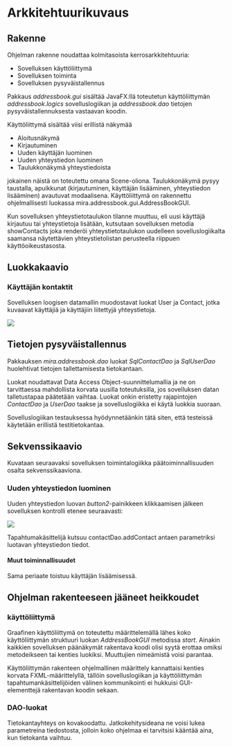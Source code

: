 # Arkkitehtuurikuvaus

## Rakenne

Ohjelman rakenne noudattaa kolmitasoista kerrosarkkitehtuuria:

* Sovelluksen käyttöliittymä
* Sovelluksen toiminta
* Sovelluksen pysyväistallennus

Pakkaus _addressbook.gui_ sisältää JavaFX:llä toteutetun käyttöliittymän _addressbook.logics_ sovelluslogiikan ja _addressbook.dao_ tietojen pysyväistallennuksesta vastaavan koodin.

Käyttöliittymä sisältää viisi erillistä näkymää
- Aloitusnäkymä
- Kirjautuminen
- Uuden käyttäjän luominen
- Uuden yhteystiedon luominen
- Taulukkonäkymä yhteystiedoista

jokainen näistä on toteutettu omana Scene-oliona. Taulukkonäkymä pysyy taustalla, apuikkunat (kirjautuminen, käyttäjän lisääminen, yhteystiedon lisääminen) avautuvat modaalisena. Käyttöliittymä on rakennettu ohjelmallisesti luokassa mira.addressbook.gui.AddressBookGUI.

Kun sovelluksen yhteystietotaulukon tilanne muuttuu, eli uusi käyttäjä kirjautuu tai yhteystietoja lisätään, kutsutaan sovelluksen metodia showContacts joka renderöi yhteystietotaulukon uudelleen sovelluslogiikalta saamansa näytettävien yhteystietolistan perusteella riippuen käyttöoikeustasosta.

## Luokkakaavio

### Käyttäjän kontaktit

Sovelluksen loogisen datamallin muodostavat luokat User ja Contact, jotka kuvaavat käyttäjiä ja käyttäjiin liitettyjä yhteystietoja.

<img src="https://github.com/MiraVorne77/ot-harjoitustyo/blob/master/dokumentaatio/luokkakaavio.jpg">

## Tietojen pysyväistallennus

Pakkauksen _mira.addressbook.dao_ luokat _SqlContactDao_ ja _SqlUserDao_ huolehtivat tietojen tallettamisesta tietokantaan.

Luokat noudattavat Data Access Object-suunnittelumallia ja ne on tarvittaessa mahdollista korvata uusilla toteutuksilla, jos sovelluksen datan talletustapaa päätetään vaihtaa. Luokat onkin eristetty rajapintojen _ContactDao_ ja _UserDao_ taakse ja sovelluslogiikka ei käytä luokkia suoraan.

Sovelluslogiikan testauksessa hyödynnetäänkin tätä siten, että testeissä käytetään erillistä testitietokantaa.

## Sekvenssikaavio

Kuvataan seuraavaksi sovelluksen toimintalogiikka päätoiminnallisuuden osalta sekvenssikaaviona.

### Uuden yhteystiedon luominen

Uuden yhteystiedon luovan _button2_-painikkeen klikkaamisen jälkeen sovelluksen kontrolli etenee seuraavasti:

<img src="https://github.com/MiraVorne77/ot-harjoitustyo/blob/master/dokumentaatio/sekvenssi_lisaa_ystava.jpg">

Tapahtumakäsittelijä kutsuu contactDao.addContact antaen parametriksi luotavan yhteystiedon tiedot. 

#### Muut toiminnallisuudet

Sama periaate toistuu käyttäjän lisäämisessä.

## Ohjelman rakenteeseen jääneet heikkoudet

### käyttöliittymä

Graafinen käyttöliittymä on toteutettu määrittelemällä lähes koko käyttöliittymän struktuuri luokan _AddressBookGUI_ metodissa _start_. Ainakin kaikkien sovelluksen päänäkymät rakentava koodi olisi syytä erottaa omiksi metodeikseen tai kenties luokiksi. Muuttujien nimeämistä voisi parantaa. 

Käyttöliittymän rakenteen ohjelmallinen määrittely kannattaisi kenties korvata FXML-määrittelyllä, tällöin sovelluslogiikan ja käyttöliittymän tapahtumankäsittelijöiden välinen kommunikointi ei hukkuisi GUI-elementtejä rakentavan koodin sekaan.

### DAO-luokat

Tietokantayhteys on kovakoodattu. Jatkokehitysideana ne voisi lukea parametreina tiedostosta, jolloin koko ohjelmaa ei tarvitsisi kääntää aina, kun tietokanta vaihtuu.